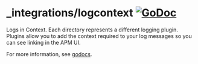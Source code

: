 # _integrations/logcontext [![GoDoc](https://godoc.org/github.com/divyanshgaba/go-agent/_integrations/logcontext?status.svg)](https://godoc.org/github.com/divyanshgaba/go-agent/_integrations/logcontext)

Logs in Context.  Each directory represents a different logging plugin.
Plugins allow you to add the context required to your log messages so you can
see linking in the APM UI.

For more information, see
[godocs](https://godoc.org/github.com/divyanshgaba/go-agent/_integrations/logcontext).
